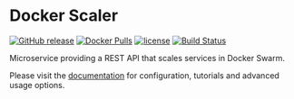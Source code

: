 # Docker Scaler

[![GitHub release](https://img.shields.io/github/release/thomasjpfan/docker-scaler.svg)](https://github.com/thomasjpfan/docker-scaler/releases)
[![Docker Pulls](https://img.shields.io/docker/pulls/thomasjpfan/docker-scaler.svg)](https://hub.docker.com/r/thomasjpfan/docker-scaler/)
[![license](https://img.shields.io/github/license/thomasjpfan/docker-scaler.svg)](https://github.com/thomasjpfan/docker-scaler)
[![Build Status](https://travis-ci.org/thomasjpfan/docker-scaler.svg?branch=master)](https://travis-ci.org/thomasjpfan/docker-scaler)

Microservice providing a REST API that scales services in Docker Swarm.

Please visit the [documentation](http://scaler.dockerflow.com) for configuration, tutorials and advanced usage options.

